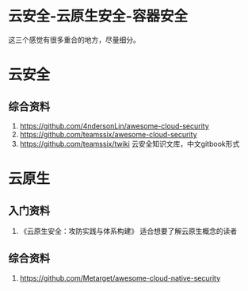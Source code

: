 # 云安全-云原生安全-容器安全

这三个感觉有很多重合的地方，尽量细分。

# 云安全

## 综合资料

1. https://github.com/4ndersonLin/awesome-cloud-security
1. https://github.com/teamssix/awesome-cloud-security
1. https://github.com/teamssix/twiki  云安全知识文库，中文gitbook形式

# 云原生

## 入门资料

1. 《云原生安全：攻防实践与体系构建》  适合想要了解云原生概念的读者

## 综合资料

1. https://github.com/Metarget/awesome-cloud-native-security